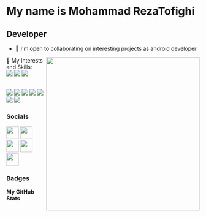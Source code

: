 My name is Mohammad RezaTofighi
===============================

Developer
-----------------------------

*   🤝  I'm open to collaborating on interesting projects as android developer

<img align="right" width=400 src="https://github-readme-stats.vercel.app/api?username=smrtofighi&theme=bear"/>

<p>
🎈 My Interests and Skills: 
</br>
<img src="https://img.shields.io/badge/Dart-0175C2?style=for-the-badge&logo=dart&logoColor=white" target="_blank" />
<img src="https://img.shields.io/badge/Flutter-02569B?style=for-the-badge&logo=flutter&logoColor=white" target="_blank" />
<img src="https://img.shields.io/badge/Python-14354C?style=for-the-badge&logo=python&logoColor=white" target="_blank" />
</p>
<p>

</br>
    <a href="mailto:mrtofxn@gmail.com?subject=Mail from Github Profile"><img src="https://img.shields.io/badge/Gmail-D14836?style=for-the-badge&logo=gmail&logoColor=white" target="_blank" /></a>
    <a href="https://www.linkedin.com/insmrtofighi/" target="_blank"><img src="https://img.shields.io/badge/linkedin-0077B5.svg?style=for-the-badge&logo=linkedin&logoColor=white" /></a>
    <a href="https://stackoverflow.com/users/" target="_blank"><img src="https://img.shields.io/badge/Stack_Overflow-FE7A16?style=for-the-badge&logo=stack-overflow&logoColor=white" /></a>
    <a href="https://instagram.com/smrtofighi" target="_blank"><img src="https://img.shields.io/badge/instagram-E4405F.svg?style=for-the-badge&logo=instagram&logoColor=white"/></a>
    <a href="https://www.linkedin.com/in/smrtofighi" target="_blank"><img src="https://img.shields.io/badge/linkedin-0077B5.svg?style=for-the-badge&logo=linkedin&logoColor=white"/></a>
    <a href="https://www.twitter.com/smrtofighi" target="_blank"><img src="https://img.shields.io/badge/twitter-08a0e9.svg?style=for-the-badge&logo=twitter&logoColor=white"/></a>
    <a href="https://www.github.com/smrTofighi" target="_blank"><img src="https://img.shields.io/badge/github-1d202d.svg?style=for-the-badge&logo=github&logoColor=white"/></a>
</p>


  
### Socials
                  
<p align="left">
    <a href="https://www.instagram.com/smrtofighi" target="_blank" rel="noreferrer"><img src="https://raw.githubusercontent.com/danielcranney/readme-generator/main/public/icons/socials/instagram.svg" width="32" height="32" /></a>
<a href="https://www.github.com/smrtofighi" target="_blank" rel="noreferrer"><img src="https://raw.githubusercontent.com/danielcranney/readme-generator/main/public/icons/socials/github-dark.svg" width="32" height="32" /></a>
  <a href="https://smrtofighi.com" target="_blank" rel="noreferrer"><img src="https://raw.githubusercontent.com/danielcranney/readme-generator/main/public/icons/socials/hashnode.svg" width="32" height="32" /></a>
  <a href="https://www.linkedin.com/in/smrtofighi" target="_blank" rel="noreferrer"><img src="https://raw.githubusercontent.com/danielcranney/readme-generator/main/public/icons/socials/linkedin.svg" width="32" height="32" /></a>
  <a href="https://www.twitter.com/smrtofighi" target="_blank" rel="noreferrer"><img src="https://raw.githubusercontent.com/danielcranney/readme-generator/main/public/icons/socials/twitter.svg" width="32" height="32" /></a></p>

### Badges

<b>My GitHub Stats</b>

